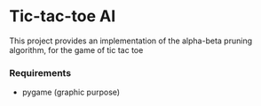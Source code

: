 # Tic-tac-toe AI

This project provides an implementation of the alpha-beta pruning algorithm, for the game of tic tac toe

### Requirements

- pygame (graphic purpose)
